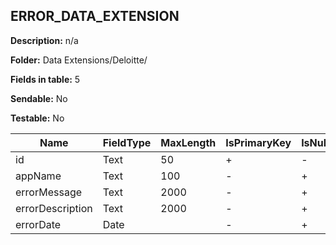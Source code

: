 ## ERROR_DATA_EXTENSION

**Description:** n/a

**Folder:** Data Extensions/Deloitte/

**Fields in table:** 5

**Sendable:** No

**Testable:** No

| Name | FieldType | MaxLength | IsPrimaryKey | IsNullable | DefaultValue |
| --- | --- | --- | --- | --- | --- |
| id | Text | 50 | + | - |  |
| appName | Text | 100 | - | + |  |
| errorMessage | Text | 2000 | - | + |  |
| errorDescription | Text | 2000 | - | + |  |
| errorDate | Date |  | - | + | GetDate() |
